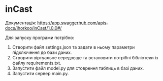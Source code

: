 # inCast

Документація: https://app.swaggerhub.com/apis-docs/ihorkoo/inCast/1.0.0#/

Для запуску програми потрібно:
1. Створити файл settings.json та задати в ньому параметри підключення до бази даних.
2. Створити віртуальне середовще та встановити потрібні бібліотеки із файлу requirements.txt.
3. Запустити файл model.py для стоврення таблиць в базі даних.
4. Запустити сервер main.py.


